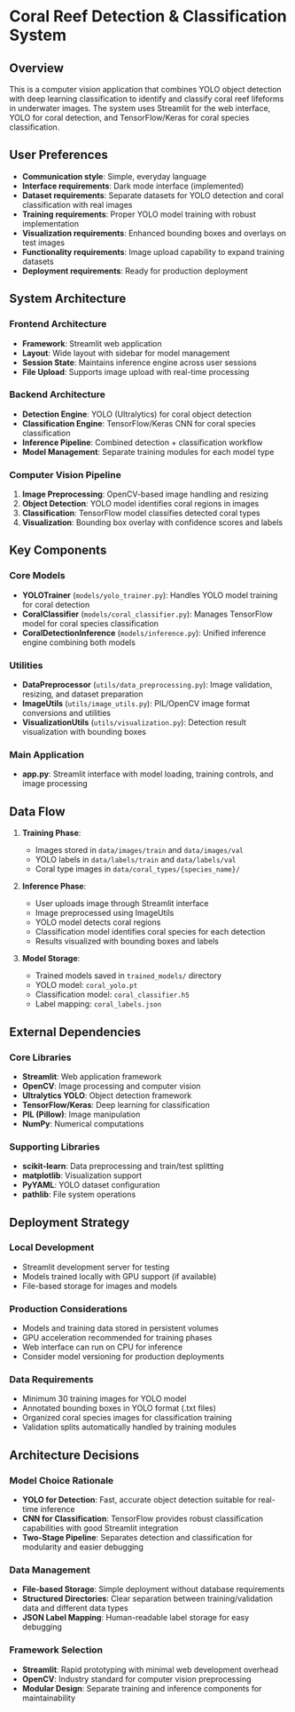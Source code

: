 # Coral Reef Detection & Classification System

## Overview

This is a computer vision application that combines YOLO object detection with deep learning classification to identify and classify coral reef lifeforms in underwater images. The system uses Streamlit for the web interface, YOLO for coral detection, and TensorFlow/Keras for coral species classification.

## User Preferences

- **Communication style**: Simple, everyday language
- **Interface requirements**: Dark mode interface (implemented)
- **Dataset requirements**: Separate datasets for YOLO detection and coral classification with real images
- **Training requirements**: Proper YOLO model training with robust implementation
- **Visualization requirements**: Enhanced bounding boxes and overlays on test images
- **Functionality requirements**: Image upload capability to expand training datasets
- **Deployment requirements**: Ready for production deployment

## System Architecture

### Frontend Architecture
- **Framework**: Streamlit web application
- **Layout**: Wide layout with sidebar for model management
- **Session State**: Maintains inference engine across user sessions
- **File Upload**: Supports image upload with real-time processing

### Backend Architecture
- **Detection Engine**: YOLO (Ultralytics) for coral object detection
- **Classification Engine**: TensorFlow/Keras CNN for coral species classification
- **Inference Pipeline**: Combined detection + classification workflow
- **Model Management**: Separate training modules for each model type

### Computer Vision Pipeline
1. **Image Preprocessing**: OpenCV-based image handling and resizing
2. **Object Detection**: YOLO model identifies coral regions in images
3. **Classification**: TensorFlow model classifies detected coral types
4. **Visualization**: Bounding box overlay with confidence scores and labels

## Key Components

### Core Models
- **YOLOTrainer** (`models/yolo_trainer.py`): Handles YOLO model training for coral detection
- **CoralClassifier** (`models/coral_classifier.py`): Manages TensorFlow model for coral species classification
- **CoralDetectionInference** (`models/inference.py`): Unified inference engine combining both models

### Utilities
- **DataPreprocessor** (`utils/data_preprocessing.py`): Image validation, resizing, and dataset preparation
- **ImageUtils** (`utils/image_utils.py`): PIL/OpenCV image format conversions and utilities
- **VisualizationUtils** (`utils/visualization.py`): Detection result visualization with bounding boxes

### Main Application
- **app.py**: Streamlit interface with model loading, training controls, and image processing

## Data Flow

1. **Training Phase**:
   - Images stored in `data/images/train` and `data/images/val`
   - YOLO labels in `data/labels/train` and `data/labels/val`
   - Coral type images in `data/coral_types/{species_name}/`

2. **Inference Phase**:
   - User uploads image through Streamlit interface
   - Image preprocessed using ImageUtils
   - YOLO model detects coral regions
   - Classification model identifies coral species for each detection
   - Results visualized with bounding boxes and labels

3. **Model Storage**:
   - Trained models saved in `trained_models/` directory
   - YOLO model: `coral_yolo.pt`
   - Classification model: `coral_classifier.h5`
   - Label mapping: `coral_labels.json`

## External Dependencies

### Core Libraries
- **Streamlit**: Web application framework
- **OpenCV**: Image processing and computer vision
- **Ultralytics YOLO**: Object detection framework
- **TensorFlow/Keras**: Deep learning for classification
- **PIL (Pillow)**: Image manipulation
- **NumPy**: Numerical computations

### Supporting Libraries
- **scikit-learn**: Data preprocessing and train/test splitting
- **matplotlib**: Visualization support
- **PyYAML**: YOLO dataset configuration
- **pathlib**: File system operations

## Deployment Strategy

### Local Development
- Streamlit development server for testing
- Models trained locally with GPU support (if available)
- File-based storage for images and models

### Production Considerations
- Models and training data stored in persistent volumes
- GPU acceleration recommended for training phases
- Web interface can run on CPU for inference
- Consider model versioning for production deployments

### Data Requirements
- Minimum 30 training images for YOLO model
- Annotated bounding boxes in YOLO format (.txt files)
- Organized coral species images for classification training
- Validation splits automatically handled by training modules

## Architecture Decisions

### Model Choice Rationale
- **YOLO for Detection**: Fast, accurate object detection suitable for real-time inference
- **CNN for Classification**: TensorFlow provides robust classification capabilities with good Streamlit integration
- **Two-Stage Pipeline**: Separates detection and classification for modularity and easier debugging

### Data Management
- **File-based Storage**: Simple deployment without database requirements
- **Structured Directories**: Clear separation between training/validation data and different data types
- **JSON Label Mapping**: Human-readable label storage for easy debugging

### Framework Selection
- **Streamlit**: Rapid prototyping with minimal web development overhead
- **OpenCV**: Industry standard for computer vision preprocessing
- **Modular Design**: Separate training and inference components for maintainability